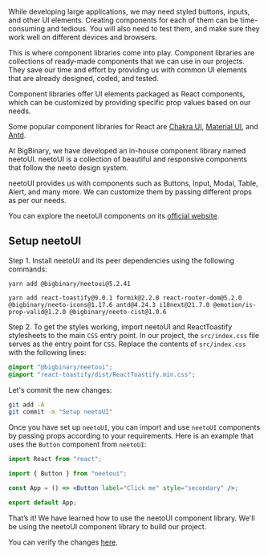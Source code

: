While developing large applications, we may need styled buttons, inputs, and other UI elements. Creating components for each of them can be time-consuming and tedious. You will also need to test them, and make sure they work well on different devices and browsers.

This is where component libraries come into play. Component libraries are collections of ready-made components that we can use in our projects. They save our time and effort by providing us with common UI elements that are already designed, coded, and tested.

Component libraries offer UI elements packaged as React components, which can be customized by providing specific prop values based on our needs.

Some popular component libraries for React are [Chakra UI](https://chakra-ui.com), [Material UI](https://mui.com), and [Antd](https://ant.design).

At BigBinary, we have developed an in-house component library named neetoUI. neetoUI is a collection of beautiful and responsive components that follow the neeto design system.

neetoUI provides us with components such as Buttons, Input, Modal, Table, Alert, and many more. We can customize them by passing different props as per our needs.

You can explore the neetoUI components on its [official website](https://neeto-ui.neeto.com).

## Setup neetoUI

Step 1. Install neetoUI and its peer dependencies using the following commands:

```
yarn add @bigbinary/neetoui@5.2.41

yarn add react-toastify@9.0.1 formik@2.2.0 react-router-dom@5.2.0 @bigbinary/neeto-icons@1.17.6 antd@4.24.3 i18next@21.7.0 @emotion/is-prop-valid@1.2.0 @bigbinary/neeto-cist@1.0.6
```

Step 2. To get the styles working, import neetoUI and ReactToastify stylesheets to the main `CSS` entry point. In our project, the `src/index.css` file serves as the entry point for `CSS`. Replace the contents of `src/index.css` with the following lines:

```css
@import "@bigbinary/neetoui";
@import "react-toastify/dist/ReactToastify.min.css";
```

Let's commit the new changes:

```bash
git add -A
git commit -m "Setup neetoUI"
```

Once you have set up `neetoUI`, you can import and use `neetoUI` components by passing props according to your requirements. Here is an example that uses the `Button` component from `neetoUI`:

```jsx
import React from "react";

import { Button } from "neetoui";

const App = () => <Button label="Click me" style="secondary" />;

export default App;
```

That’s it! We have learned how to use the neetoUI component library. We'll be using the neetoUI component library to build our project.

You can verify the changes [here](https://github.com/bigbinary/smile-cart-frontend/commit/a02fec0c9c5244feb7475fe2d69edcb8f11ea680).
